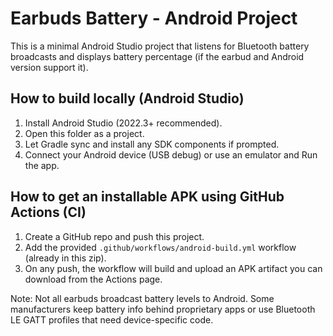 # Earbuds Battery - Android Project

This is a minimal Android Studio project that listens for Bluetooth battery broadcasts
and displays battery percentage (if the earbud and Android version support it).

## How to build locally (Android Studio)
1. Install Android Studio (2022.3+ recommended).
2. Open this folder as a project.
3. Let Gradle sync and install any SDK components if prompted.
4. Connect your Android device (USB debug) or use an emulator and Run the app.

## How to get an installable APK using GitHub Actions (CI)
1. Create a GitHub repo and push this project.
2. Add the provided `.github/workflows/android-build.yml` workflow (already in this zip).
3. On any push, the workflow will build and upload an APK artifact you can download from the Actions page.

Note: Not all earbuds broadcast battery levels to Android. Some manufacturers keep battery info behind proprietary apps or use Bluetooth LE GATT profiles that need device-specific code.
